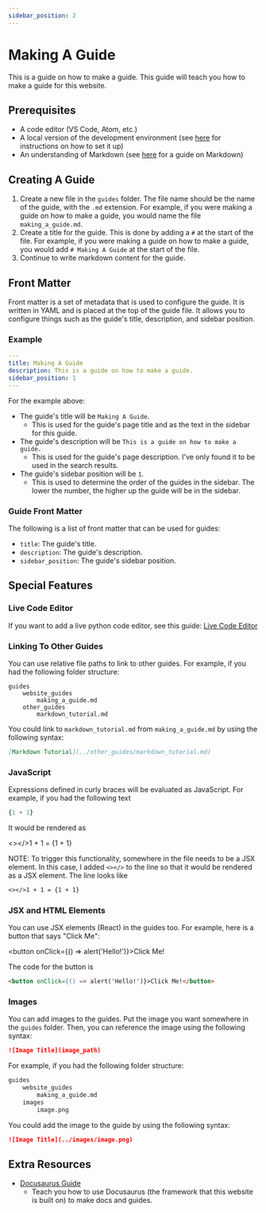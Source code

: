 ```yaml
---
sidebar_position: 2
---
```


# Making A Guide

This is a guide on how to make a guide. This guide will teach you how to make a guide for this website.

## Prerequisites

- A code editor (VS Code, Atom, etc.)
- A local version of the development environment (see [here](getting_started.md) for instructions on how to set it up)
- An understanding of Markdown (see [here](markdown_tutorial.md) for a guide on Markdown)

## Creating A Guide

1. Create a new file in the `guides` folder. The file name should be the name of the guide, with the `.md` extension. For example, if you were making a guide on how to make a guide, you would name the file `making_a_guide.md`.
2. Create a title for the guide. This is done by adding a `#` at the start of the file. For example, if you were making a guide on how to make a guide, you would add `# Making A Guide` at the start of the file.
3. Continue to write markdown content for the guide.

## Front Matter

Front matter is a set of metadata that is used to configure the guide. It is written in YAML and is placed at the top of the guide file. It allows you to configure things such as the guide's title, description, and sidebar position.

### Example

```yaml
---
title: Making A Guide
description: This is a guide on how to make a guide.
sidebar_position: 1
---
```

For the example above:

- The guide's title will be `Making A Guide`.
    - This is used for the guide's page title and as the text in the sidebar for this guide.
- The guide's description will be `This is a guide on how to make a guide.`
    - This is used for the guide's page description. I've only found it to be used in the search results.
- The guide's sidebar position will be `1`.
    - This is used to determine the order of the guides in the sidebar. The lower the number, the higher up the guide will be in the sidebar.

### Guide Front Matter

The following is a list of front matter that can be used for guides:

- `title`: The guide's title.
- `description`: The guide's description.
- `sidebar_position`: The guide's sidebar position.


## Special Features

### Live Code Editor

If you want to add a live python code editor, see this guide: [Live Code Editor](../live_python.md)

### Linking To Other Guides

You can use relative file paths to link to other guides. For example, if you had the following folder structure:

```
guides
    website_guides
        making_a_guide.md
    other_guides
        markdown_tutorial.md
```

You could link to `markdown_tutorial.md` from `making_a_guide.md` by using the following syntax:

```md
[Markdown Tutorial](../other_guides/markdown_tutorial.md)
```

### JavaScript

Expressions defined in curly braces will be evaluated as JavaScript. For example, if you had the following text

```js
{1 + 1}
```

It would be rendered as

<></>1 + 1 = {1 + 1}

NOTE: To trigger this functionality, somewhere in the file needs to be a JSX element. In this case, I added `<></>` to the line so that it would be rendered as a JSX element. The line looks like

```md
<></>1 + 1 = {1 + 1}
```

### JSX and HTML Elements

You can use JSX elements (React) in the guides too. For example, here is a button that says "Click Me":

<button onClick={() => alert('Hello!')}>Click Me!</button>

The code for the button is

```md
<button onClick={() => alert('Hello!')}>Click Me!</button>
```

### Images

You can add images to the guides. Put the image you want somewhere in the `guides` folder. Then, you can reference the image using the following syntax:

```md
![Image Title](image_path)
```

For example, if you had the following folder structure:

```md
guides
    website_guides
        making_a_guide.md
    images
        image.png
```

You could add the image to the guide by using the following syntax:

```md
![Image Title](../images/image.png)
```


## Extra Resources

- [Docusaurus Guide](https://docusaurus.io/docs)
    - Teach you how to use Docusaurus (the framework that this website is built on) to make docs and guides.
